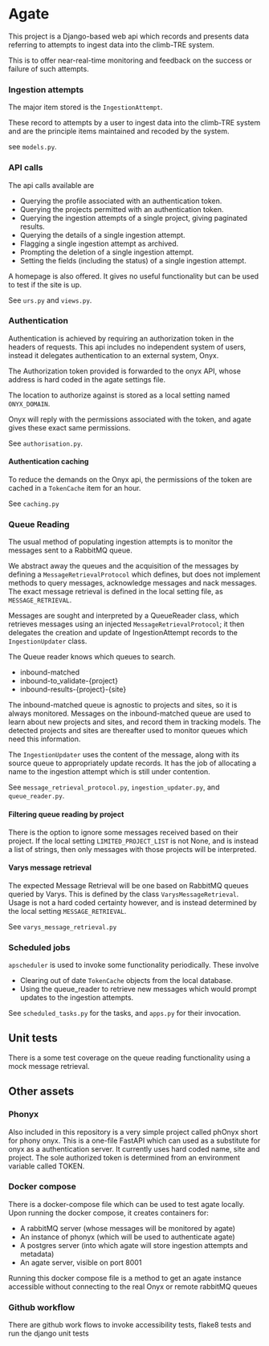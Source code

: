# Agate

This project is a Django-based web api which records and presents data referring to attempts to ingest data into the climb-TRE system.

This is to offer near-real-time monitoring and feedback on the success or failure of such attempts.

### Ingestion attempts

The major item stored is the `IngestionAttempt`.

These record to attempts by a user to ingest data into the climb-TRE system and are the principle items maintained and recoded by the system.

see `models.py`.

### API calls

The api calls available are

+ Querying the profile associated with an authentication token.
+ Querying the projects permitted with an authentication token.
+ Querying the ingestion attempts of a single project, giving paginated results.
+ Querying the details of a single ingestion attempt.
+ Flagging a single ingestion attempt as archived.
+ Prompting the deletion of a single ingestion attempt.
+ Setting the fields (including the status) of a single ingestion attempt.

A homepage is also offered. It gives no useful functionality but can be used to test if the site is up.

See `urs.py` and `views.py`.


### Authentication

Authentication is achieved by requiring an authorization token in the headers of requests.
This api includes no independent system of users, instead it delegates authentication to an external system, Onyx.

The Authorization token provided is forwarded to the onyx API, whose address is hard coded in the agate settings file.

The location to authorize against is stored as a local setting named `ONYX_DOMAIN`.

Onyx will reply with the permissions associated with the token, and agate gives these exact same permissions.

See `authorisation.py`.

#### Authentication caching

To reduce the demands on the Onyx api, the permissions of the token are cached in a `TokenCache` item for an hour.

See `caching.py`

### Queue Reading

The usual method of populating ingestion attempts is to monitor the messages sent to a RabbitMQ queue.

We abstract away the queues and the acquisition of the messages by defining a `MessageRetrievalProtocol` which defines, but does not implement methods to query messages, acknowledge messages and nack messages.
The exact message retrieval is defined in the local setting file, as `MESSAGE_RETRIEVAL`.


Messages are sought and interpreted by a QueueReader class, which retrieves messages using an injected `MessageRetrievalProtocol`; it then  delegates the creation and update of IngestionAttempt records to the `IngestionUpdater` class.

The Queue reader knows which queues to search.

+ inbound-matched
+ inbound-to_validate-{project}
+ inbound-results-{project}-{site}

The inbound-matched queue is agnostic to projects and sites, so it is always monitored.
Messages on the inbound-matched queue are used to learn about new projects and sites, and record them in tracking models.
The detected projects and sites are thereafter used to monitor queues which need this information.

The `IngestionUpdater` uses the content of the message, along with its source queue to appropriately update records.
It has the job of allocating a name to the ingestion attempt which is still under contention.

See `message_retrieval_protocol.py`, `ingestion_updater.py`, and `queue_reader.py`.

#### Filtering queue reading by project

There is the option to ignore some messages received based on their project.
If the local setting `LIMITED_PROJECT_LIST` is not None, and is instead a list of strings, then only messages with those projects will be interpreted.

#### Varys message retrieval

The expected Message Retrieval will be one based on RabbitMQ queues queried by Varys. This is defined by the class `VarysMessageRetrieval`. Usage is not a hard coded certainty however, and is instead determined by the local setting `MESSAGE_RETRIEVAL`.

See `varys_message_retrieval.py`

### Scheduled jobs

`apscheduler` is used to invoke some functionality periodically. 
These involve
+ Clearing out of date `TokenCache` objects from the local database.
+ Using the queue_reader to retrieve new messages which would prompt updates to the ingestion attempts. 


See `scheduled_tasks.py` for the tasks, and `apps.py` for their invocation.

## Unit tests

There is a some test coverage on the queue reading functionality using a mock message retrieval. 

## Other assets

### Phonyx

Also included in this repository is a very simple project called phOnyx short for phony onyx. This is a one-file FastAPI which can used as a substitute for onyx as a authentication server. It currently uses hard coded name, site and project. The sole authorized token is determined from an environment variable called TOKEN.

### Docker compose

There is a docker-compose file which can be used to test agate locally. Upon running the docker compose, it creates containers for:

+ A rabbitMQ server (whose messages will be monitored by agate)
+ An instance of phonyx (which will be used to authenticate agate)
+ A postgres server (into which agate will store ingestion attempts and metadata)
+ An agate server, visible on port 8001

Running this docker compose file is a method to get an agate instance accessible without connecting to the real Onyx or remote rabbitMQ queues

### Github workflow

There are github work flows to invoke accessibility tests, flake8 tests and run the django unit tests